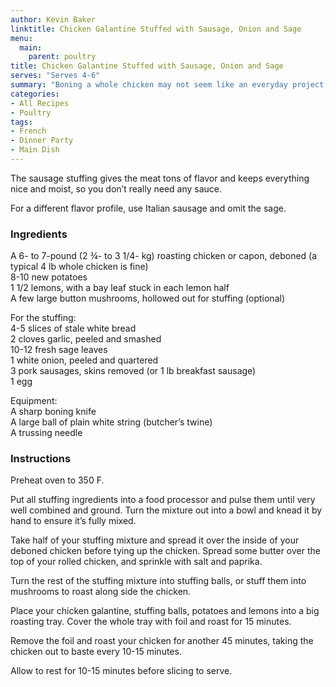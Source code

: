 ```yaml
---
author: Kevin Baker
linktitle: Chicken Galantine Stuffed with Sausage, Onion and Sage
menu:
  main:
    parent: poultry
title: Chicken Galantine Stuffed with Sausage, Onion and Sage
serves: "Serves 4-6"
summary: "Boning a whole chicken may not seem like an everyday project, but I promise that once you’ve done it three or four times, you’ll find it easy. Or at least not intimidating. Once you reach that point, this makes an elegant (but not fussy) and delicious chicken dinner for a cool autumn evening."
categories:
- All Recipes
- Poultry
tags:
- French
- Dinner Party
- Main Dish
---
```

The sausage stuffing gives the meat tons of flavor and keeps everything nice and moist, so you don’t really need any sauce.

For a different flavor profile, use Italian sausage and omit the sage.

### Ingredients

<div class="ingredient-list">
  
A 6- to 7-pound (2 ¾- to 3 1/4- kg) roasting chicken or capon, deboned (a typical 4 lb whole chicken is fine)  
8-10 new potatoes  
1 1/2 lemons, with a bay leaf stuck in each lemon half  
A few large button mushrooms, hollowed out for stuffing (optional)  
  
For the stuffing:  
4-5 slices of stale white bread  
2 cloves garlic, peeled and smashed  
10-12 fresh sage leaves  
1 white onion, peeled and quartered  
3 pork sausages, skins removed (or 1 lb breakfast sausage)  
1 egg  
  
Equipment:   
A sharp boning knife  
A large ball of plain white string (butcher’s twine)  
A trussing needle   

</div>

### Instructions
Preheat oven to 350 F.

Put all stuffing ingredients into a food processor and pulse them until very well combined and ground. Turn the mixture out into a bowl and knead it by hand to ensure it’s fully mixed. 

Take half of your stuffing mixture and spread it over the inside of your deboned chicken before tying up the chicken. Spread some butter over the top of your rolled chicken, and sprinkle with salt and paprika.

Turn the rest of the stuffing mixture into stuffing balls, or stuff them into mushrooms to roast along side the chicken.

Place your chicken galantine, stuffing balls, potatoes and lemons into a big roasting tray. Cover the whole tray with foil and roast for 15 minutes.

Remove the foil and roast your chicken for another 45 minutes, taking the chicken out to baste every 10-15 minutes.

Allow to rest for 10-15 minutes before slicing to serve.